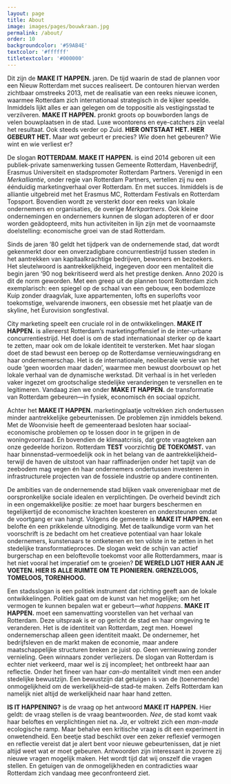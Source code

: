 ```yaml
---
layout: page
title: About
image: images/pages/bouwkraan.jpg
permalink: /about/
order: 10
backgroundcolor: '#59AB4E'
textcolor: '#ffffff'
titletextcolor: '#000000'
---
```


Dit zijn de **MAKE IT HAPPEN.** jaren. De tijd waarin de stad de plannen voor een Nieuw Rotterdam met succes realiseert. De contouren hiervan werden zichtbaar omstreeks 2013, met de realisatie van een reeks nieuwe iconen, waarmee Rotterdam zich internationaal strategisch in de kijker speelde. Inmiddels lijkt alles er aan gelegen om de toppositie als vestigingsstad te verzilveren. **MAKE IT HAPPEN.** pronkt groots op bouwborden langs de velen bouwplaatsen in de stad. Luxe woontorens en eye-catchers zijn veelal het resultaat. Ook steeds verder op Zuid. **HIER ONTSTAAT HET. HIER GEBEURT HET.** Maar _wat_ gebeurt er precies? _Wie_ doen het gebeuren? Wie wint en wie verliest er?

De slogan **ROTTERDAM. MAKE IT HAPPEN.** is eind 2014 geboren uit een publiek-private samenwerking tussen Gemeente Rotterdam, Havenbedrijf, Erasmus Universiteit en stadspromoter Rotterdam Partners. Verenigd in een _Merkalliantie_, onder regie van Rotterdam Partners, vertellen zij nu een éénduidig marketingverhaal over Rotterdam. En met succes. Inmiddels is de alliantie uitgebreid met het Erasmus MC, Rotterdam Festivals en Rotterdam Topsport. Bovendien wordt ze versterkt door een reeks van lokale ondernemers en organisaties, de overige _Merkpartners_. Ook kleine ondernemingen en ondernemers kunnen de slogan adopteren of er door worden geädopteerd, mits hun activiteiten in lijn zijn met de voornaamste doelstelling: economische groei van de stad Rotterdam.

Sinds de jaren ‘80 geldt het tijdperk van de ondernemende stad, dat wordt gekenmerkt door een onverzadigbare concurrentiestrijd tussen steden in het aantrekken van kapitaalkrachtige bedrijven, bewoners en bezoekers. Het sleutelwoord is aantrekkelijkheid, ingegeven door een mentaliteit die begin jaren ‘90 nog bekritiseerd werd als het prestige denken. Anno 2020 is dit de norm geworden. Met een greep uit de plannen toont Rotterdam zich exemplarisch: een spiegel op de schaal van een gebouw, een bodemloze Kuip zonder draagvlak, luxe appartementen, lofts en superlofts voor toekomstige, welvarende inwoners, een obsessie met het plaatje van de skyline, het Eurovision songfestival.

City marketing speelt een cruciale rol in de ontwikkelingen. **MAKE IT HAPPEN.** is allereerst Rotterdam’s marketingoffensief in de inter-urbane concurrentiestrijd. Het doel is om de stad internationaal sterker op de kaart te zetten, maar ook om de lokale identiteit te versterken. Met haar slogan doet de stad bewust een beroep op de Rotterdamse vernieuwingsdrang en haar ondernemerschap. Het is de internationale, neoliberale versie van het oude ‘geen woorden maar daden’, waarmee men bewust doorbouwt op het lokale verhaal van de dynamische werkstad. Dit verhaal is in het verleden vaker ingezet om grootschalige stedelijke veranderingen te versnellen en te legitimeren. Vandaag zien we onder **MAKE IT HAPPEN.** de transformatie van Rotterdam gebeuren—in fysiek, economisch én sociaal opzicht.

Achter het **MAKE IT HAPPEN.** marketingplaatje voltrekken zich ondertussen minder aantrekkelijke gebeurtenissen. De problemen zijn inmiddels bekend. Met de Woonvisie heeft de gemeenteraad besloten haar sociaal-economische problemen op te lossen door in te grijpen in de woningvoorraad. En bovendien de klimaatcrisis, dat grote vraagteken aan onze gedeelde horizon. Rotterdam **TEST** voorzichtig **DE TOEKOMST.** van haar binnenstad–vermoedelijk ook in het belang van de aantrekkelijkheid–terwijl de haven de uitstoot van haar raffinaderijen onder het tapijt van de zeebodem mag vegen én haar ondernemers ondertussen investeren in infrastructurele projecten van de fossiele industrie op andere continenten.

De ambities van de ondernemende stad blijken vaak onverenigbaar met de oorspronkelijke sociale idealen en verplichtingen. De overheid bevindt zich in een ongemakkelijke positie: ze moet haar burgers beschermen en tegelijkertijd de economische krachten koesteren en ondersteunen omdat de voortgang er van hangt. Volgens de gemeente is **MAKE IT HAPPEN.** een belofte én een prikkelende uitnodiging. Met de taalkundige vorm van het voorschrift is ze bedacht om het creatieve potentiaal van haar lokale ondernemers, kunstenaars te ontketenen en ten vólste in te zetten in het stedelijke transformatieproces. De slogan wekt de schijn van actief burgerschap en een beloftevolle toekomst voor alle Rotterdammers, maar is het niet vooral het imperatief om te groeien? **DE WERELD LIGT HIER AAN JE VOETEN. HIER IS ALLE RUIMTE OM TE PIONIEREN. GRENZELOOS, TOMELOOS, TORENHOOG.**

Een stadsslogan is een politiek instrument dat richting geeft aan de lokale ontwikkelingen. Politiek gaat om de kunst van het mogelijke; om het vermogen te kunnen bepalen wat er gebeurt—_what happens_. **MAKE IT HAPPEN.** moet een samenvatting voorstellen van het verhaal van Rotterdam. Deze uitspraak is er op gericht de stad en haar omgeving te veranderen. Het is de identiteit van Rotterdam, zegt men. Hoewel ondernemerschap alleen geen identiteit maakt. De ondernemer, het bedrijfsleven en de markt maken de economie, maar andere maatschappelijke structuren breken ze juist op. Geen vernieuwing zonder vernieling. Geen winnaars zonder verliezers. De slogan van Rotterdam is echter niet verkeerd, maar wel is zij incompleet; het ontbreekt haar aan reflectie. Onder het fineer van haar _can-do_ mentaliteit vindt men een ander stedelijke bewustzijn. Een bewustzijn dat getuigen is van de (toenemende) onmogelijkheid om de werkelijkheid–de stad–te maken. Zelfs Rotterdam kan namelijk niet altijd de werkelijkheid naar haar hand zetten.

**IS IT HAPPENING?** is de vraag op het antwoord **MAKE IT HAPPEN.** Hier geldt: de vraag stellen is de vraag beantwoorden. _Nee_, de stad komt vaak haar beloftes en verplichtingen niet na. _Ja_, er voltrekt zich een _man-made_ ecologische ramp. Maar behalve een kritische vraag is dit een experiment in onwetendheid. Een beetje stad beschikt over een zeker reflexief vermogen en reflectie vereist dat je alert bent voor nieuwe gebeurtenissen, dat je niet altijd weet wat er moet gebeuren. Antwoorden zijn interessant in zoverre zij nieuwe vragen mogelijk maken. Het wordt tijd dat wij onszelf die vragen stellen. En getuigen van de onmogelijkheden en contradicties waar Rotterdam zich vandaag mee geconfronteerd ziet.